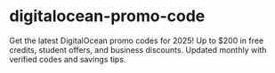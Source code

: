 # digitalocean-promo-code
Get the latest DigitalOcean promo codes for 2025! Up to $200 in free credits, student offers, and business discounts. Updated monthly with verified codes and savings tips.
